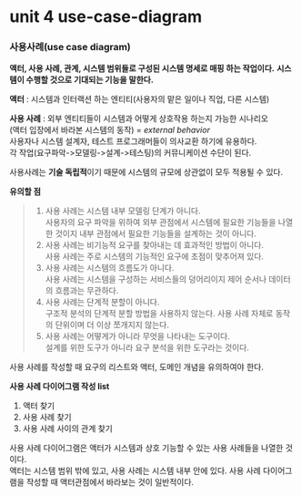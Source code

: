 unit 4 use-case-diagram
=======================

### **사용사례(use case diagram)** ###  
  
**액터, 사용 사례, 관계, 시스템 범위들로 구성된 시스템 명세로 매핑 하는 작업이다.**
**시스템이 수행할 것으로 기대되는 기능을 말한다.**

**액터** : 시스템과 인터랙션 하는 엔티티(사용자의 맡은 일이나 직업, 다른 시스템)

**사용 사례** : 외부 엔티티들이 시스템과 어떻게 상호작용 하는지 가능한 시나리오  
(액터 입장에서 바라본 시스템의 동작) = *external behavior*  
사용자나 시스템 설계자, 테스트 프로그래머들이 의사교환 하기에 유용하다.  
각 작업(요구파악->모델링->설계->테스팅)의 커뮤니케이션 수단이 된다.  
   
사용사례는 **기술 독립적**이기 때문에 시스템의 규모에 상관없이 모두 적용될 수 있다.
  
**유의할 점**
> 1. 사용 사례는 시스템 내부 모델링 단계가 아니다.  
> 사용자의 요구 파악을 위하여 외부 관점에서 시스템에 필요한 기능들을 나열한 것이지 내부 관점에서 필요한 기능들을 설계하는 것이 아니다.  
> 2. 사용 사례는 비기능적 요구를 찾아내는 데 효과적인 방법이 아니다.  
> 사용 사례는 주로 시스템의 기능적인 요구에 초점이 맞추어져 있다.  
> 3. 사용 사례는 시스템의 흐름도가 아니다.  
> 사용 사례는 시스템을 구성하는 서비스들의 덩어리이지 제어 순서나 데이터의 흐름과는 무관하다.  
> 4. 사용 사례는 단계적 분할이 아니다.  
> 구조적 분석의 단계적 분할 방법을 사용하지 않는다. 사용 사례 자체로 동작의 단위이며 더 이상 쪼개지지 않는다.  
> 5. 사용 사례는 어떻게가 아니라 무엇을 나타내는 도구이다.  
> 설계를 위한 도구가 아니라 요구 분석을 위한 도구라는 것이다.  
  
사용 사례를 작성할 때 요구의 리스트와 액터, 도메인 개념을 유의하여야 한다.  

**사용 사례 다이어그램 작성 list**

1. 액터 찾기  
2. 사용 사례 찾기  
3. 사용 사례 사이의 관계 찾기  

사용 사례 다이어그램은 액터가 시스템과 상호 기능할 수 있는 사용 사례들을 나열한 것이다.   
액터는 시스템 범위 밖에 있고, 사용 사례는 시스템 내부 안에 있다. 사용 사례 다이어그램을 작성할 때 액터관점에서 바라보는 것이 일반적이다.  


